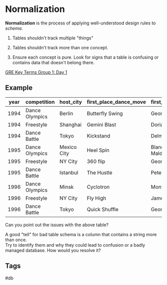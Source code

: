 # Normalization

**Normalization** is the process of applying well-understood design rules to *schema*.  

1. Tables shouldn't track multiple "things"  

2. Tables shouldn't track more than one concept.  

3. Ensure each concept is pure. Look for signs that a table is confusing 
or contains data that doesn't belong there.

[GRE Key Terms Group 1: Day 1](https://github.com/EliotKhachi/privateZk/tree/main/202201190203)

## Example

| year 	| competition   |	host_city 	    |first_place_dance_move|first_place_dancer|second_place_dance_move| second_place_dancer| third_place_dance_move|third_place_dancer|
|-------|---------------|-----------------|----------------|----------------------|-----------------|-------------------------|---------------------|----------------------|
| 1994 	| Dance Olympics|  	Berlin 				| Butterfly Swing 		 	 | George Marshall 					| Cyclotron 			|	Monty Mccann 					|	Heel Spin 						  | 	Blanche Maldonado|
| 1994 	| Freestyle 		| 	Shanghai 	| Gemini Blast 		 	 | Dorian Tapia 				| Cyclotron 			|	Monty Mccann 					|	Swing Dancing 						| 	Darius Mcdonald|
| 1994 	| Dance Battle 		| 	Tokyo 			| Kickstand 			 	 | Delmer Berry 			| The Moonwalk 	|	Marc French 						|	Quick Shuffle 								| 	George Marshall|
| 1995 	| Dance Olympics|  	Mexico City 			| Heel Spin 			 	 | Blanche Maldonado 				| The Robot 				|	Ella Bell 				|	Body Roll 					| 	Vicki Bauer|
| 1995 	| Freestyle 		| 	NY City 				| 360 flip 			 	 | Georgina Calhoun 			| The Floss 					|	Massimo Surgenor 				|	Nales 							| 	Darius Mcdonald|
| 1995 	| Dance Battle 		| 	Istanbul 				| The Hustle 		 	 | Pete Allison 				| Butterfly Swing 				|	George Marshall 	Yule 				|	Fayre 							| 	Josue Frederick|
| 1996 	| Dance Olympics|  	Minsk 				| Cyclotron 	 	 | Monty Mccann 				| The Dougie 				|	Shon Tyler 					|	Voguing | 	Kelly Berg|
| 1996 	| Freestyle 		| 	NY City 				| Fly High 	 	 | Jamel Duncan 				| Two-Step 					|	Massimo Surgenor 				|	WingNutt 						| 	Norman Houston|
| 1996 	| Dance Battle 		| 	Tokyo 			| Quick Shuffle 					 | George Marshall 					| Swing Dancing 				| Darius Mcdonald 							|	Butterfly Swing 						|   George Marshall|

Can you point out the issues with the above table?  

A good "tell" for bad table schema is a column that contains a string more than once.  
Try to identify them and why they could lead to confusion or a badly managed database. How would you resolve it?

## Tags
#db
